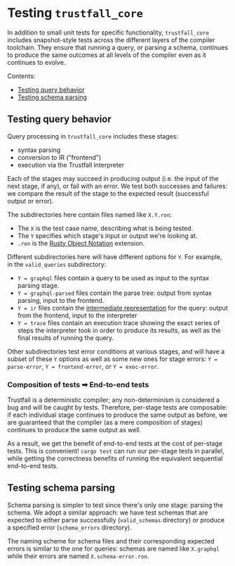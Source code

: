 # Testing `trustfall_core`

In addition to small unit tests for specific functionality, `trustfall_core` includes
snapshot-style tests across the different layers of the compiler toolchain.
They ensure that running a query, or parsing a schema, continues to produce the same
outcomes at all levels of the compiler even as it continues to evolve.

Contents:
- [Testing query behavior](#testing-query-behavior)
- [Testing schema parsing](#testing-schema-parsing)

## Testing query behavior

Query processing in `trustfall_core` includes these stages:
- syntax parsing
- conversion to IR ("frontend")
- execution via the Trustfall interpreter

Each of the stages may succeed in producing output (i.e. the input of the next stage, if any),
or fail with an error. We test both successes and failures: we compare the result of the stage
to the expected result (successful output or error).

The subdirectories here contain files named like `X.Y.ron`:
- The `X` is the test case name, describing what is being tested.
- The `Y` specifies which stage's input or output we're looking at.
- `.ron` is the [Rusty Object Notation](https://github.com/ron-rs/ron) extension.

Different subdirectories here will have different options for `Y`.
For example, in the `valid_queries` subdirectory:
- `Y = graphql` files contain a query to be used as input to the syntax parsing stage.
- `Y = graphql-parsed` files contain the parse tree: output from syntax parsing,
  input to the frontend.
- `Y = ir` files contain the [intermediate representation](https://en.wikipedia.org/wiki/Intermediate_representation) for the query: output from the frontend, input to the interpreter
- `Y = trace` files contain an execution trace showing the exact series of steps the interpreter
  took in order to produce its results, as well as the final results of running the query.

Other subdirectories test error conditions at various stages, and will have a subset
of these `Y` options as well as some new ones for stage errors:
`Y = parse-error`, `Y = frontend-error`, or `Y = exec-error`.

### Composition of tests ➡ End-to-end tests

Trustfall is a deterministic compiler; any non-determinism is considered a bug and
will be caught by tests. Therefore, per-stage tests are composable:
if each individual stage continues to produce the same output as before, we are guaranteed that
the compiler (as a mere composition of stages) continues to produce the same output as well.

As a result, we get the benefit of end-to-end tests at the cost of per-stage tests.
This is convenient! `cargo test` can run our per-stage tests in parallel, while getting
the correctness benefits of running the equivalent sequential end-to-end tests.

## Testing schema parsing

Schema parsing is simpler to test since there's only one stage: parsing the schema.
We adopt a similar approach: we have test schemas that are expected to either parse successfully
(`valid_schemas` directory) or produce a specified error (`schema_errors` directory).

The naming scheme for schema files and their corresponding expected errors is similar to the one for
queries: schemas are named like `X.graphql` while their errors are named `X.schema-error.ron`.
